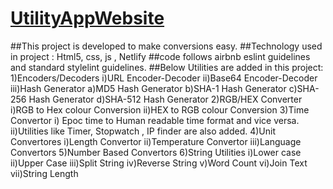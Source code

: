 # [UtilityAppWebsite](https://sumedha-utility-app-website.netlify.app/index.html)
##This project is developed to make conversions easy.
##Technology used in project : Html5, css, js , Netlify
##code follows airbnb eslint guidelines and standard stylelint guidelines.
##Below Utilities are added in this project:
  1)Encoders/Decoders
      i)URL Encoder-Decoder
      ii)Base64 Encoder-Decoder
      iii)Hash Generator
          a)MD5 Hash Generator
          b)SHA-1 Hash Generator
          c)SHA-256 Hash Generator
          d)SHA-512 Hash Generator
  2)RGB/HEX Converter
      i)RGB to Hex colour Conversion
      ii)HEX to RGB colour Conversion
  3)Time Convertor
      i) Epoc time to Human readable time format and vice versa.
      ii)Utilities like Timer, Stopwatch , IP finder are also added.
  4)Unit Convertores
      i)Length Convertor
      ii)Temperature Convertor
      iii)Language Convertors
 5)Number Based Convertors
 6)String Utilities
      i)Lower case
      ii)Upper Case
      iii)Split String
      iv)Reverse String
      v)Word Count
      vi)Join Text
      vii)String Length

